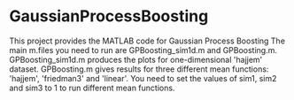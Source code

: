 # GaussianProcessBoosting
This project provides the MATLAB code for Gaussian Process Boosting
The main m.files you need to run are GPBoosting_sim1d.m and GPBoosting.m.
GPBoosting_sim1d.m produces the plots for one-dimensional 'hajjem' dataset.
GPBoosting.m gives results for three different mean functions: 'hajjem', 'friedman3' and 'linear'. 
You need to set the values of sim1, sim2 and sim3 to 1 to run different mean functions. 
